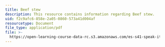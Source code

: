 ```yaml
---
title: Beef stew
description: This resource contains information regarding Beef stew.
uid: f2c9afc6-858e-2a05-0860-573a41d004af
resourcetype: Document
file_type: application/pdf
file: >-
  https://open-learning-course-data-rc.s3.amazonaws.com/es-s41-speak-italian-with-your-mouth-full-spring-2012/f2c9afc6858e2a050860573a41d004af_MITES_S41S12_recipe_6b.pdf
---
```

